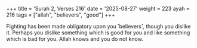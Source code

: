 +++
title = 'Surah 2, Verses 216'
date = '2025-08-27'
weight = 223
ayah = 216
tags = ["allah", "believers", "good"]
+++

Fighting has been made obligatory upon you ˹believers˺, though you dislike it. Perhaps you dislike something which is good for you and like something which is bad for you. Allah knows and you do not know.